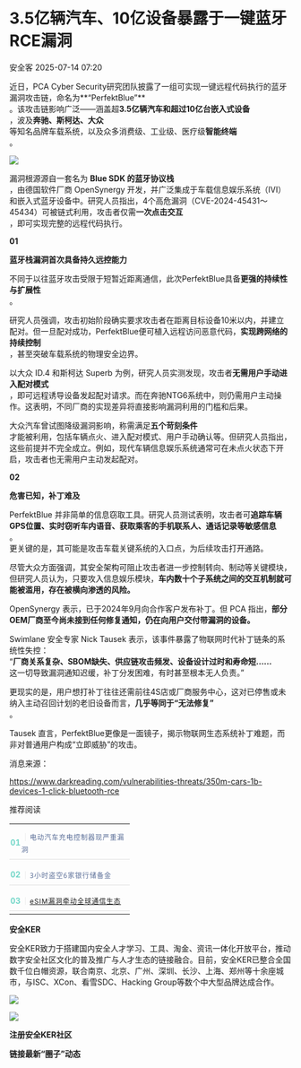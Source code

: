 #  3.5亿辆汽车、10亿设备暴露于一键蓝牙RCE漏洞  
 安全客   2025-07-14 07:20  
  
近日，PCA Cyber Security研究团队披露了一组可实现一键远程代码执行的蓝牙漏洞攻击链，命名为**“PerfektBlue”**  
。该攻击链影响广泛——涵盖超**3.5亿辆汽车和超过10亿台嵌入式设备**  
，波及**奔驰、斯柯达、大众**  
等知名品牌车载系统，以及众多消费级、工业级、医疗级**智能终端**  
。  
  
  
![](https://mmbiz.qpic.cn/sz_mmbiz_png/Ok4fxxCpBb5rEoxUTERrSTSXOFQG3cXFjAJQS86GPt7t2UD2unwtib9EZCf2rWXibORxia6Ria4VphjSccuKfnbLew/640?wx_fmt=png&from=appmsg "")  
  
  
漏洞根源源自一套名为 **Blue SDK 的蓝牙协议栈**  
，由德国软件厂商 OpenSynergy 开发，并广泛集成于车载信息娱乐系统（IVI）和嵌入式蓝牙设备中。研究人员指出，4个高危漏洞（CVE-2024-45431～45434）可被链式利用，攻击者仅需**一次点击交互**  
，即可实现完整的远程代码执行。  
  
  
**01**  
  
  
  
  
**蓝牙栈漏洞首次具备持久远控能力**  
  
  
不同于以往蓝牙攻击受限于短暂近距离通信，此次PerfektBlue具备**更强的持续性与扩展性**  
。  
  
  
研究人员强调，攻击初始阶段确实要求攻击者在距离目标设备10米以内，并建立配对。但一旦配对成功，PerfektBlue便可植入远程访问恶意代码，**实现跨网络的持续控制**  
，甚至突破车载系统的物理安全边界。  
  
  
以大众 ID.4 和斯柯达 Superb 为例，研究人员实测发现，攻击者**无需用户手动进入配对模式**  
，即可远程诱导设备发起配对请求。而在奔驰NTG6系统中，则仍需用户主动操作。这表明，不同厂商的实现差异将直接影响漏洞利用的门槛和后果。  
  
  
大众汽车曾试图降级漏洞影响，称需满足**五个苛刻条件**  
才能被利用，包括车辆点火、进入配对模式、用户手动确认等。但研究人员指出，这些前提并不完全成立。例如，现代车辆信息娱乐系统通常可在未点火状态下开启，攻击者也无需用户主动发起配对。  
  
  
**02**  
  
  
  
  
**危害已知，补丁难及**  
  
  
PerfektBlue 并非简单的信息窃取工具。研究人员测试表明，攻击者可**追踪车辆GPS位置、实时窃听车内语音、获取乘客的手机联系人、通话记录等敏感信息**  
。  
更关键的是，其可能是攻击车载关键系统的入口点，为后续攻击打开通路。  
  
  
尽管大众方面强调，其安全架构可阻止攻击者进一步控制转向、制动等关键模块，但研究人员认为，只要攻入信息娱乐模块，**车内数十个子系统之间的交互机制就可能被滥用，存在被横向渗透的风险。**  
  
  
OpenSynergy 表示，已于2024年9月向合作客户发布补丁。但 PCA 指出，**部分OEM厂商至今尚未接到任何修复通知，仍在向用户交付带漏洞的设备。**  
  
  
Swimlane 安全专家 Nick Tausek 表示，该事件暴露了物联网时代补丁链条的系统性失控：  
“**厂商关系复杂、SBOM缺失、供应链攻击频发、设备设计过时和寿命短……**  
这一切导致漏洞通知迟缓，补丁分发困难，有时甚至根本无人负责。”  
  
  
更现实的是，用户想打补丁往往还需前往4S店或厂商服务中心，这对已停售或未纳入主动召回计划的老旧设备而言，**几乎等同于“无法修复”**  
。  
  
  
Tausek 直言，PerfektBlue更像是一面镜子，揭示物联网生态系统补丁难题，而非对普通用户构成“立即威胁”的攻击。  
  
  
消息来源：  
  
https://www.darkreading.com/vulnerabilities-threats/350m-cars-1b-devices-1-click-bluetooth-rce  
  
  
推荐阅读  
  
  
  
  
  
<table><tbody><tr style="box-sizing: border-box;"><td data-colwidth="100.0000%" width="100.0000%" style="border-width: 1px;border-color: rgb(62, 62, 62);border-style: none;box-sizing: border-box;padding: 0px;"><section style="box-sizing: border-box;"><section style="display: flex;flex-flow: row;margin: 10px 0% 0px;justify-content: flex-start;box-sizing: border-box;"><section style="display: inline-block;vertical-align: middle;width: auto;min-width: 10%;max-width: 100%;height: auto;flex: 0 0 auto;align-self: center;box-shadow: rgb(0, 0, 0) 0px 0px 0px;box-sizing: border-box;"><section style="font-size: 14px;color: rgb(115, 215, 200);line-height: 1;letter-spacing: 0px;text-align: center;box-sizing: border-box;"><p style="margin: 0px;padding: 0px;box-sizing: border-box;"><strong style="box-sizing: border-box;"><span leaf="">01</span></strong></p></section></section><section style="display: inline-block;vertical-align: middle;width: auto;flex: 100 100 0%;align-self: center;height: auto;box-sizing: border-box;"><section style="font-size: 14px;letter-spacing: 1px;line-height: 1.8;color: rgb(140, 140, 140);box-sizing: border-box;"><p style="white-space: normal;margin: 0px;padding: 0px;box-sizing: border-box;"><span style="color: rgb(224, 224, 224);box-sizing: border-box;"><span leaf="">｜</span></span><span style="font-size: 12px;box-sizing: border-box;"><span leaf=""><a class="normal_text_link" target="_blank" style="-webkit-tap-highlight-color: rgba(0, 0, 0, 0);margin: 0px;padding: 0px;outline: 0px;color: rgb(87, 107, 149);text-decoration: none;-webkit-user-drag: none;cursor: default;max-width: 100%;font-family: &#34;PingFang SC&#34;, system-ui, -apple-system, BlinkMacSystemFont, &#34;Helvetica Neue&#34;, &#34;Hiragino Sans GB&#34;, &#34;Microsoft YaHei UI&#34;, &#34;Microsoft YaHei&#34;, Arial, sans-serif;font-size: 12px;font-style: normal;font-variant-ligatures: normal;font-variant-caps: normal;font-weight: 400;letter-spacing: 1px;orphans: 2;text-align: justify;text-indent: 0px;text-transform: none;widows: 2;word-spacing: 0px;-webkit-text-stroke-width: 0px;white-space: normal;background-color: rgb(255, 255, 255);box-sizing: border-box !important;overflow-wrap: break-word !important;" href="https://mp.weixin.qq.com/s?__biz=MzA5ODA0NDE2MA==&amp;mid=2649788773&amp;idx=1&amp;sn=55305289f7f57f30bee8bcac340fbe90&amp;scene=21#wechat_redirect" textvalue="电动汽车充电控制器现严重漏洞" data-itemshowtype="0" linktype="text" data-linktype="2">电动汽车充电控制器现严重漏洞</a></span></span></p></section></section></section><section style="margin: 5px 0%;box-sizing: border-box;"><section style="background-color: rgb(224, 224, 224);height: 1px;box-sizing: border-box;"><svg viewBox="0 0 1 1" style="float:left;line-height:0;width:0;vertical-align:top;"></svg></section></section></section></td></tr><tr style="box-sizing: border-box;"><td data-colwidth="100.0000%" width="100.0000%" style="border-width: 1px;border-color: rgb(62, 62, 62);border-style: none;box-sizing: border-box;padding: 0px;"><section style="box-sizing: border-box;"><section style="display: flex;flex-flow: row;margin: 10px 0% 0px;justify-content: flex-start;box-sizing: border-box;"><section style="display: inline-block;vertical-align: middle;width: auto;min-width: 10%;max-width: 100%;height: auto;flex: 0 0 auto;align-self: center;box-sizing: border-box;"><section style="font-size: 14px;color: rgb(115, 215, 200);line-height: 1;letter-spacing: 0px;text-align: center;box-sizing: border-box;"><p style="margin: 0px;padding: 0px;box-sizing: border-box;"><strong style="box-sizing: border-box;"><span leaf="">02</span></strong></p></section></section><section style="display: inline-block;vertical-align: middle;width: auto;flex: 100 100 0%;align-self: center;height: auto;box-sizing: border-box;"><section style="font-size: 14px;letter-spacing: 1px;line-height: 1.8;color: rgb(140, 140, 140);box-sizing: border-box;"><p style="white-space: normal;margin: 0px;padding: 0px;box-sizing: border-box;"><span style="color: rgb(224, 224, 224);box-sizing: border-box;"><span leaf="">｜</span></span><span style="font-size: 12px;box-sizing: border-box;"><span leaf=""><a class="normal_text_link" target="_blank" style="-webkit-tap-highlight-color: rgba(0, 0, 0, 0);margin: 0px;padding: 0px;outline: 0px;color: rgb(87, 107, 149);text-decoration: none;-webkit-user-drag: none;cursor: default;max-width: 100%;font-family: &#34;PingFang SC&#34;, system-ui, -apple-system, BlinkMacSystemFont, &#34;Helvetica Neue&#34;, &#34;Hiragino Sans GB&#34;, &#34;Microsoft YaHei UI&#34;, &#34;Microsoft YaHei&#34;, Arial, sans-serif;font-size: 12px;font-style: normal;font-variant-ligatures: normal;font-variant-caps: normal;font-weight: 400;letter-spacing: 1px;orphans: 2;text-align: justify;text-indent: 0px;text-transform: none;widows: 2;word-spacing: 0px;-webkit-text-stroke-width: 0px;white-space: normal;background-color: rgb(255, 255, 255);box-sizing: border-box !important;overflow-wrap: break-word !important;" href="https://mp.weixin.qq.com/s?__biz=MzA5ODA0NDE2MA==&amp;mid=2649788766&amp;idx=1&amp;sn=45be51f79306fed040d0aa40d9d39592&amp;scene=21#wechat_redirect" textvalue="3小时盗空6家银行储备金" data-itemshowtype="0" linktype="text" data-linktype="2">3小时盗空6家银行储备金</a></span></span></p></section></section></section><section style="margin: 5px 0%;box-sizing: border-box;"><section style="background-color: rgb(224, 224, 224);height: 1px;box-sizing: border-box;"><svg viewBox="0 0 1 1" style="float:left;line-height:0;width:0;vertical-align:top;"></svg></section></section></section></td></tr><tr style="box-sizing: border-box;"><td data-colwidth="100.0000%" width="100.0000%" style="border-width: 1px;border-color: rgb(62, 62, 62);border-style: none;box-sizing: border-box;padding: 0px;"><section style="box-sizing: border-box;"><section style="display: flex;flex-flow: row;margin: 10px 0% 0px;justify-content: flex-start;box-sizing: border-box;"><section style="display: inline-block;vertical-align: middle;width: auto;min-width: 10%;max-width: 100%;height: auto;flex: 0 0 auto;align-self: center;box-sizing: border-box;"><section style="font-size: 14px;color: rgb(115, 215, 200);line-height: 1;letter-spacing: 0px;text-align: center;box-sizing: border-box;"><p style="margin: 0px;padding: 0px;box-sizing: border-box;"><strong style="box-sizing: border-box;"><span leaf="">03</span></strong></p></section></section><section style="display: inline-block;vertical-align: middle;width: auto;flex: 100 100 0%;align-self: center;height: auto;box-sizing: border-box;"><section style="font-size: 14px;letter-spacing: 1px;line-height: 1.8;color: rgb(140, 140, 140);box-sizing: border-box;"><p style="white-space: normal;margin: 0px;padding: 0px;box-sizing: border-box;"><span style="color: rgb(224, 224, 224);box-sizing: border-box;"><span leaf="">｜</span></span><span style="font-size: 12px;box-sizing: border-box;"><span leaf=""><a class="normal_text_link" target="_blank" style="" href="https://mp.weixin.qq.com/s?__biz=MzA5ODA0NDE2MA==&amp;mid=2649788781&amp;idx=1&amp;sn=148a363ff5ef9b1e0e3fddf8321a100e&amp;scene=21#wechat_redirect" textvalue="eSIM漏洞牵动全球通信生态" data-itemshowtype="0" linktype="text" data-linktype="2">eSIM漏洞牵动全球通信生态</a></span></span></p></section></section></section><section style="margin: 5px 0%;box-sizing: border-box;"><section style="background-color: rgb(224, 224, 224);height: 1px;box-sizing: border-box;"><svg viewBox="0 0 1 1" style="float:left;line-height:0;width:0;vertical-align:top;"></svg></section></section></section></td></tr></tbody></table>  
  
  
**安全KER**  
  
  
安全KER致力于搭建国内安全人才学习、工具、淘金、资讯一体化开放平台，推动数字安全社区文化的普及推广与人才生态的链接融合。目前，安全KER已整合全国数千位白帽资源，联合南京、北京、广州、深圳、长沙、上海、郑州等十余座城市，与ISC、XCon、看雪SDC、Hacking Group等数个中大型品牌达成合作。  
  
![](https://mmbiz.qpic.cn/sz_mmbiz_png/Ok4fxxCpBb5rEoxUTERrSTSXOFQG3cXFC7eicIXkkko15aRTd0eNoDiaiaasibNAFrSn9GNP6kQHFwic6VD3Zekjp9g/640?wx_fmt=png&from=appmsg "")  
  
![](https://mmbiz.qpic.cn/sz_mmbiz_png/Ok4fxxCpBb5rEoxUTERrSTSXOFQG3cXFkDemQxLa74BP8evFGWvfTejq2CPJMlbU098rRluwJwiaa2YYfb2PBOw/640?wx_fmt=png&from=appmsg "")  
  
**注册安全KER社区**  
  
**链接最新“圈子”动态**  
  
